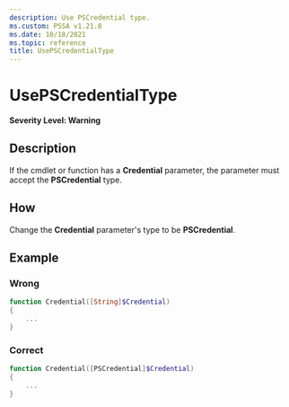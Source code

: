 ```yaml
---
description: Use PSCredential type.
ms.custom: PSSA v1.21.0
ms.date: 10/18/2021
ms.topic: reference
title: UsePSCredentialType
---
```

# UsePSCredentialType

**Severity Level: Warning**

## Description

If the cmdlet or function has a **Credential** parameter, the parameter must accept the
**PSCredential** type.

## How

Change the **Credential** parameter's type to be **PSCredential**.

## Example

### Wrong

```powershell
function Credential([String]$Credential)
{
    ...
}
```

### Correct

```powershell
function Credential([PSCredential]$Credential)
{
    ...
}
```
